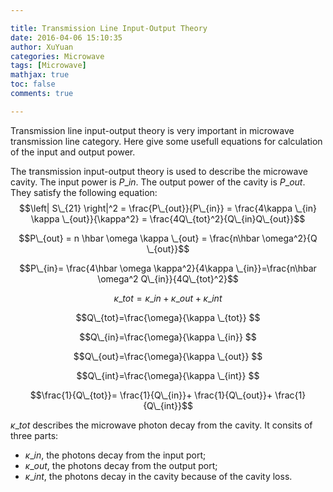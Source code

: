 ```yaml
---

title: Transmission Line Input-Output Theory
date: 2016-04-06 15:10:35
author: XuYuan
categories: Microwave
tags: [Microwave]
mathjax: true
toc: false
comments: true

---
```


Transmission line input-output theory is very important in microwave transmission line category. Here give some usefull equations for calculation of the input and output power.
<!--more-->

The transmission input-output theory is used to describe the microwave cavity. The input power is $P\_{in}$. The output power of the cavity is $P\_{out}$. They satisfy the following equation:
$$\left| S\_{21} \right|^2 = \frac{P\_{out}}{P\_{in}} = \frac{4\kappa \_{in} \kappa \_{out}}{\kappa^2} = \frac{4Q\_{tot}^2}{Q\_{in}Q\_{out}}$$

$$P\_{out} = n \hbar \omega \kappa \_{out} = \frac{n\hbar \omega^2}{Q \_{out}}$$

$$P\_{in}= \frac{4\hbar \omega \kappa^2}{4\kappa \_{in}}=\frac{n\hbar \omega^2 Q\_{in}}{4Q\_{tot}^2}$$

$$\kappa \_{tot}=\kappa \_{in}+\kappa \_{out} + \kappa \_{int} $$

$$Q\_{tot}=\frac{\omega}{\kappa \_{tot}} $$

$$Q\_{in}=\frac{\omega}{\kappa \_{in}} $$

$$Q\_{out}=\frac{\omega}{\kappa \_{out}} $$

$$Q\_{int}=\frac{\omega}{\kappa \_{int}} $$

$$\frac{1}{Q\_{tot}}= \frac{1}{Q\_{in}}+ \frac{1}{Q\_{out}}+ \frac{1}{Q\_{int}}$$

$\kappa\_{tot}$ describes the microwave photon decay from the cavity. It consits of three parts: 

+ $\kappa\_{in}$, the photons decay from the input port;
+ $\kappa\_{out}$, the photons decay from the output port;
+ $\kappa\_{int}$, the photons decay in the cavity because of the cavity loss.